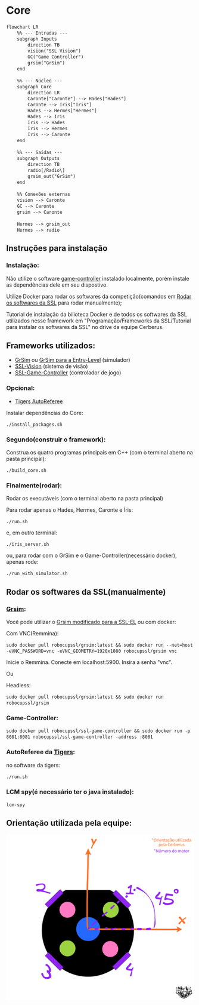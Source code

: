 # Core



```mermaid
flowchart LR
    %% --- Entradas ---
    subgraph Inputs
        direction TB
        vision("SSL Vision")
        GC("Game Controller")
        grsim("GrSim")
    end

    %% --- Núcleo ---
    subgraph Core
        direction LR
        Caronte["Caronte"] --> Hades["Hades"]
        Caronte --> Iris["Iris"]
        Hades --> Hermes["Hermes"]
        Hades --> Iris
        Iris --> Hades
        Iris --> Hermes
        Iris --> Caronte
    end

    %% --- Saídas ---
    subgraph Outputs
        direction TB
        radio[/Radio\]
        grsim_out("GrSim")
    end

    %% Conexões externas
    vision --> Caronte
    GC --> Caronte
    grsim --> Caronte

    Hermes --> grsim_out
    Hermes --> radio

```


## Instruções para instalação

### Instalação:

Não utilize o software [game-controller](https://github.com/RoboCup-SSL/ssl-game-controller) instalado localmente, porém instale as dependências dele em seu dispostivo.

Utilize Docker para rodar os softwares da competição(comandos em [Rodar os softwares da SSL](https://github.com/CerberusRobotica/Core?tab=readme-ov-file#rodar-os-softwares-da-ssl) para rodar manualmente);

Tutorial de instalação da bilioteca Docker e de todos os softwares da SSL utilizados nesse framework em "Programação/Frameworks da SSL/Tutorial para instalar os softwares da SSL" no drive da equipe Cerberus.

## Frameworks utilizados:

* [GrSim](https://github.com/RoboCup-SSL/grSim) ou [GrSim para a Entry-Level](https://github.com/Cerberus-Robotica/grSim_for_EL) (simulador)
* [SSL-Vision](https://github.com/RoboCup-SSL/ssl-vision/tree/master) (sistema de visão)
* [SSL-Game-Controller](https://github.com/RoboCup-SSL/ssl-game-controller) (controlador de jogo)
### Opcional:
* [Tigers AutoReferee](https://github.com/TIGERs-Mannheim/AutoReferee)
	
Instalar dependências do Core:

	./install_packages.sh
		

### Segundo(construir o framework):

Construa os quatro programas principais em C++ (com o terminal aberto na pasta principal):

	./build_core.sh

### Finalmente(rodar):

Rodar os executáveis (com o terminal aberto na pasta principal)

Para rodar apenas o Hades, Hermes, Caronte e Íris:

	./run.sh
 
e, em outro terminal:

	./iris_server.sh
 
ou, para rodar com o GrSim e o Game-Controller(necessário docker), apenas rode:
 
 	./run_with_simulator.sh

	
## Rodar os softwares da SSL(manualmente)

### [Grsim](https://github.com/RoboCup-SSL/grSim):

Você pode utilizar o [Grsim modificado para a SSL-EL](https://github.com/Cerberus-Robotica/grSim_for_EL) ou com docker:

Com VNC(Remmina): 
	
	sudo docker pull robocupssl/grsim:latest && sudo docker run --net=host -eVNC_PASSWORD=vnc -eVNC_GEOMETRY=1920x1080 robocupssl/grsim vnc

Inicie o Remmina. Conecte em localhost:5900. Insira a senha "vnc".

Ou

Headless: 
	
	sudo docker pull robocupssl/grsim:latest && sudo docker run robocupssl/grsim


### Game-Controller:

	sudo docker pull robocupssl/ssl-game-controller && sudo docker run -p 8081:8081 robocupssl/ssl-game-controller -address :8081

### AutoReferee da [Tigers](https://github.com/TIGERs-Mannheim/AutoReferee):

no software da tigers:

	./run.sh

### LCM spy(é necessário ter o java instalado):

	lcm-spy

## Orientação utilizada pela equipe:

![Robot Orientation](Robot_orientation.png "robot orientation")
